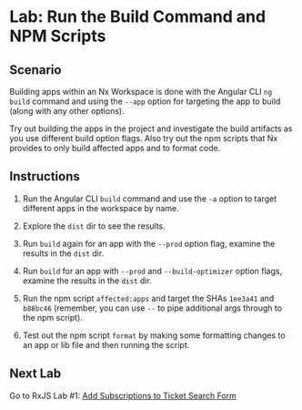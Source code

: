 # Lab: Run the Build Command and NPM Scripts

## Scenario
Building apps within an Nx Workspace is done with the Angular CLI `ng build` command and using the `--app` option for targeting the app to build (along with any other options).

Try out building the apps in the project and investigate the build artifacts as you use different build option flags. Also try out the npm scripts that Nx provides to only build affected apps and to format code.

## Instructions
1. Run the Angular CLI `build` command and use the `-a` option to target different apps in the workspace by name.

1. Explore the `dist` dir to see the results.

1. Run `build` again for an app with the `--prod` option flag, examine the results in the `dist` dir.

1. Run `build` for an app with `--prod` and `--build-optimizer` option flags, examine the results in the `dist` dir.

1. Run the npm script `affected:apps` and target the SHAs `1ee3a41` and `b88bc46` (remember, you can use ` -- ` to pipe additional args through to the npm script).

1. Test out the npm script `format` by making some formatting changes to an app or lib file and then running the script.

## Next Lab
Go to RxJS Lab #1: [Add Subscriptions to Ticket Search Form](/rxjs/lab-1.md)